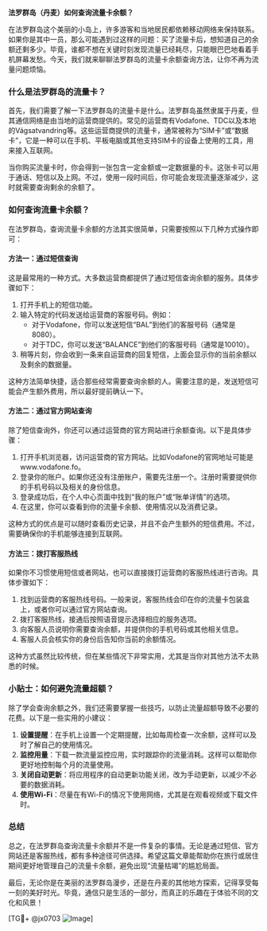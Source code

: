 **法罗群岛（丹麦）如何查询流量卡余额？**

在法罗群岛这个美丽的小岛上，许多游客和当地居民都依赖移动网络来保持联系。如果你是其中一员，那么可能遇到过这样的问题：买了流量卡后，想知道自己的余额还剩多少。毕竟，谁都不想在关键时刻发现流量已经耗尽，只能眼巴巴地看着手机屏幕发愁。今天，我们就来聊聊法罗群岛的流量卡余额查询方法，让你不再为流量问题烦恼。

### 什么是法罗群岛的流量卡？

首先，我们需要了解一下法罗群岛的流量卡是什么。法罗群岛虽然隶属于丹麦，但其通信网络是由当地的运营商提供的。常见的运营商有Vodafone、TDC以及本地的Vágsatvandring等。这些运营商提供的流量卡，通常被称为“SIM卡”或“数据卡”，它是一种可以在手机、平板电脑或其他支持SIM卡的设备上使用的工具，用来接入互联网。

当你购买流量卡时，你会得到一张包含一定金额或一定数据量的卡。这张卡可以用于通话、短信以及上网。不过，使用一段时间后，你可能会发现流量逐渐减少，这时就需要查询剩余的余额了。

### 如何查询流量卡余额？

在法罗群岛，查询流量卡余额的方法其实很简单，只需要按照以下几种方式操作即可：

#### 方法一：通过短信查询

这是最常用的一种方式。大多数运营商都提供了通过短信查询余额的服务。具体步骤如下：

1. 打开手机上的短信功能。
2. 输入特定的代码发送给运营商的客服号码。例如：
   - 对于Vodafone，你可以发送短信“BAL”到他们的客服号码（通常是8080）。
   - 对于TDC，你可以发送“BALANCE”到他们的客服号码（通常是10010）。
3. 稍等片刻，你会收到一条来自运营商的回复短信，上面会显示你的当前余额以及剩余的数据量。

这种方法简单快捷，适合那些经常需要查询余额的人。需要注意的是，发送短信可能会产生额外费用，所以最好提前确认一下。

#### 方法二：通过官方网站查询

除了短信查询外，你还可以通过运营商的官方网站进行余额查询。以下是具体步骤：

1. 打开手机浏览器，访问运营商的官方网站。比如Vodafone的官网地址可能是www.vodafone.fo。
2. 登录你的账户。如果你还没有注册账户，需要先注册一个。注册时需要提供你的手机号码以及相关的身份信息。
3. 登录成功后，在个人中心页面中找到“我的账户”或“账单详情”的选项。
4. 在这里，你可以查看到你的流量卡余额、使用情况以及消费记录。

这种方式的优点是可以随时查看历史记录，并且不会产生额外的短信费用。不过，需要确保你的手机能够连接到互联网。

#### 方法三：拨打客服热线

如果你不习惯使用短信或者网站，也可以直接拨打运营商的客服热线进行咨询。具体步骤如下：

1. 找到运营商的客服热线号码。一般来说，客服热线会印在你的流量卡包装盒上，或者你可以通过官方网站查询。
2. 拨打客服热线，接通后按照语音提示选择相应的服务选项。
3. 向客服人员说明你需要查询余额，并提供你的手机号码或其他相关信息。
4. 客服人员会核实你的身份后告知你当前的余额情况。

这种方式虽然比较传统，但在某些情况下非常实用，尤其是当你对其他方法不太熟悉的时候。

### 小贴士：如何避免流量超额？

除了学会查询余额之外，我们还需要掌握一些技巧，以防止流量超额导致不必要的花费。以下是一些实用的小建议：

1. **设置提醒**：在手机上设置一个定期提醒，比如每周检查一次余额，这样可以及时了解自己的使用情况。
2. **监控用量**：下载一款流量监控应用，实时跟踪你的流量消耗。这样可以帮助你更好地控制每个月的流量使用。
3. **关闭自动更新**：将应用程序的自动更新功能关闭，改为手动更新，以减少不必要的数据消耗。
4. **使用Wi-Fi**：尽量在有Wi-Fi的情况下使用网络，尤其是在观看视频或下载文件时。

### 总结

总之，在法罗群岛查询流量卡余额并不是一件复杂的事情。无论是通过短信、官方网站还是客服热线，都有多种途径可供选择。希望这篇文章能帮助你在旅行或居住期间更好地管理自己的流量卡余额，避免出现“流量枯竭”的尴尬局面。

最后，无论你是在美丽的法罗群岛漫步，还是在丹麦的其他地方探索，记得享受每一刻的美好时光。毕竟，通信只是生活的一部分，而真正的乐趣在于体验不同的文化和风景！

[TG💪+ @jx0703 ![Image](https://github.com/user-attachments/assets/dbca1d08-cadb-493c-b0ec-ad6f7a83f270)]
